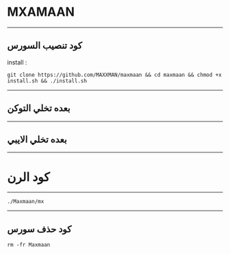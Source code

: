 MXAMAAN
==============

______________________________________________________________________________________________________________________

كود تنصيب السورس
------------

install :

```git clone https://github.com/MAXXMAN/maxmaan && cd maxmaan && chmod +x install.sh && ./install.sh```

______________________________________________________________________________________________________________________

بعده تخلي التوكن
----------------

______________________________________________________________________________________________________________________

بعده تخلي الايبي 
----------------

______________________________________________________________________________________________________________________

كود الرن
========

______________________________________________________________________________________________________________________


```./Maxmaan/mx```

______________________________________________________________________________________________________________________

كود حذف سورس
-------
```rm -fr Maxmaan```
